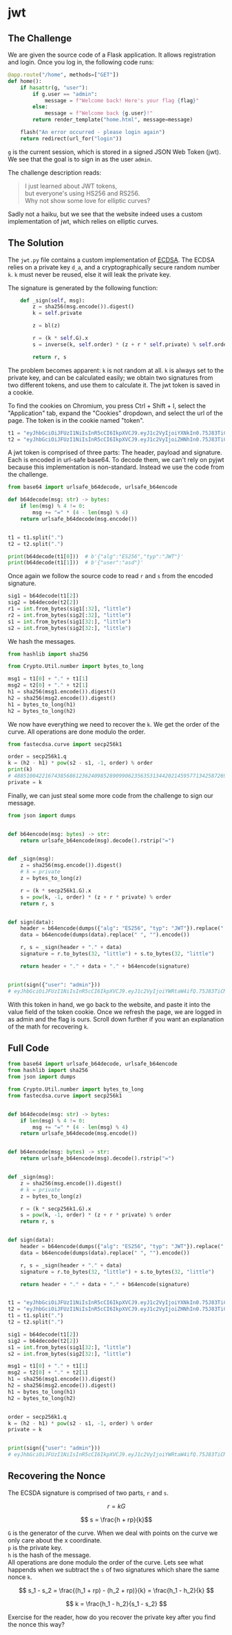 # jwt

## The Challenge
We are given the source code of a Flask application. It allows registration and login. Once you log in, the following code runs:
```python
@app.route("/home", methods=["GET"])
def home():
    if hasattr(g, "user"):
        if g.user == "admin":
            message = f"Welcome back! Here's your flag {flag}"
        else:
            message = f"Welcome back {g.user}!"
        return render_template("home.html", message=message)

    flash("An error occurred - please login again")
    return redirect(url_for("login"))
```
`g` is the current session, which is stored in a signed JSON Web Token (jwt).
We see that the goal is to sign in as the user `admin`.

The challenge description reads:
> I just learned about JWT tokens,<br/>
> but everyone's using HS256 and RS256.<br/>
> Why not show some love for elliptic curves?<br/>

Sadly not a haiku, but we see that the website indeed uses a custom implementation of jwt, which relies on elliptic curves.

## The Solution
The `jwt.py` file contains a custom implementation of [ECDSA](https://wikiless.org/wiki/Elliptic_Curve_Digital_Signature_Algorithm).
The ECDSA relies on a private key `d_a`, and a cryptographically secure random number `k`.
`k` must never be reused, else it will leak the private key.

The signature is generated by the following function:
```python
    def _sign(self, msg):
        z = sha256(msg.encode()).digest()
        k = self.private

        z = bl(z)

        r = (k * self.G).x
        s = inverse(k, self.order) * (z + r * self.private) % self.order

        return r, s
```
The problem becomes apparent: `k` is not random at all.
`k` is always set to the private key, and can be calculated easily; we obtain two signatures from two different tokens, and use them to calculate it.
The jwt token is saved in a cookie.

To find the cookies on Chromium, you press Ctrl + Shift + I, select the "Application" tab, expand the "Cookies" dropdown, and select the url of the page.
The token is in the cookie named "token".

```python
t1 = "eyJhbGciOiJFUzI1NiIsInR5cCI6IkpXVCJ9.eyJ1c2VyIjoiYXNkIn0.75J83TiCMONIDtDLvDQ8FKHa4wx7DNHkauX-Izu11S-w0EBxpBBpbnBng0E8regXVP6bWXZqJdztbmt1IxATAg"
t2 = "eyJhbGciOiJFUzI1NiIsInR5cCI6IkpXVCJ9.eyJ1c2VyIjoiZHNhIn0.75J83TiCMONIDtDLvDQ8FKHa4wx7DNHkauX-Izu11S-iHYwnAEUV20Hrss4WoNecypMx7GuoIDzCOpprq-1o1w"
```

A jwt token is comprised of three parts: The header, payload and signature.
Each is encoded in url-safe base64.
To decode them, we can't rely on pyjwt because this implementation is non-standard.
Instead we use the code from the challenge.

```python
from base64 import urlsafe_b64decode, urlsafe_b64encode

def b64decode(msg: str) -> bytes:
    if len(msg) % 4 != 0:
        msg += "=" * (4 - len(msg) % 4)
    return urlsafe_b64decode(msg.encode())


t1 = t1.split(".")
t2 = t2.split(".")

print(b64decode(t1[0]))  # b'{"alg":"ES256","typ":"JWT"}'
print(b64decode(t1[1]))  # b'{"user":"asd"}'
```

Once again we follow the source code to read `r` and `s` from the encoded signature.

```python
sig1 = b64decode(t1[2])
sig2 = b64decode(t2[2])
r1 = int.from_bytes(sig1[:32], "little")
r2 = int.from_bytes(sig2[:32], "little")
s1 = int.from_bytes(sig1[32:], "little")
s2 = int.from_bytes(sig2[32:], "little")
```

We hash the messages.

```python
from hashlib import sha256

from Crypto.Util.number import bytes_to_long

msg1 = t1[0] + "." + t1[1]
msg2 = t2[0] + "." + t2[1]
h1 = sha256(msg1.encode()).digest()
h2 = sha256(msg2.encode()).digest()
h1 = bytes_to_long(h1)
h2 = bytes_to_long(h2)
```

We now have everything we need to recover the `k`. We get the order of the curve. All operations are done modulo the order.

```python
from fastecdsa.curve import secp256k1

order = secp256k1.q
k = (h2 - h1) * pow(s2 - s1, -1, order) % order
print(k)
# 48851004221674385686123624098528909906235635313442021459577134258726978602540
private = k
```

Finally, we can just steal some more code from the challenge to sign our message.

```python
from json import dumps


def b64encode(msg: bytes) -> str:
    return urlsafe_b64encode(msg).decode().rstrip("=")


def _sign(msg):
    z = sha256(msg.encode()).digest()
    # k = private
    z = bytes_to_long(z)

    r = (k * secp256k1.G).x
    s = pow(k, -1, order) * (z + r * private) % order
    return r, s


def sign(data):
    header = b64encode(dumps({"alg": "ES256", "typ": "JWT"}).replace(" ", "").encode())
    data = b64encode(dumps(data).replace(" ", "").encode())

    r, s = _sign(header + "." + data)
    signature = r.to_bytes(32, "little") + s.to_bytes(32, "little")

    return header + "." + data + "." + b64encode(signature)


print(sign({"user": "admin"}))
# eyJhbGciOiJFUzI1NiIsInR5cCI6IkpXVCJ9.eyJ1c2VyIjoiYWRtaW4ifQ.75J83TiCMONIDtDLvDQ8FKHa4wx7DNHkauX-Izu11S8IDLHy2P7MGS7FfPJpZagBzl8OHNHGZalfdll8sV55Kg
```

With this token in hand, we go back to the website, and paste it into the value field of the token cookie.
Once we refresh the page, we are logged in as admin and the flag is ours.
Scroll down further if you want an explanation of the math for recovering `k`.

## Full Code
```python
from base64 import urlsafe_b64decode, urlsafe_b64encode
from hashlib import sha256
from json import dumps

from Crypto.Util.number import bytes_to_long
from fastecdsa.curve import secp256k1


def b64decode(msg: str) -> bytes:
    if len(msg) % 4 != 0:
        msg += "=" * (4 - len(msg) % 4)
    return urlsafe_b64decode(msg.encode())


def b64encode(msg: bytes) -> str:
    return urlsafe_b64encode(msg).decode().rstrip("=")


def _sign(msg):
    z = sha256(msg.encode()).digest()
    # k = private
    z = bytes_to_long(z)

    r = (k * secp256k1.G).x
    s = pow(k, -1, order) * (z + r * private) % order
    return r, s


def sign(data):
    header = b64encode(dumps({"alg": "ES256", "typ": "JWT"}).replace(" ", "").encode())
    data = b64encode(dumps(data).replace(" ", "").encode())

    r, s = _sign(header + "." + data)
    signature = r.to_bytes(32, "little") + s.to_bytes(32, "little")

    return header + "." + data + "." + b64encode(signature)


t1 = "eyJhbGciOiJFUzI1NiIsInR5cCI6IkpXVCJ9.eyJ1c2VyIjoiYXNkIn0.75J83TiCMONIDtDLvDQ8FKHa4wx7DNHkauX-Izu11S-w0EBxpBBpbnBng0E8regXVP6bWXZqJdztbmt1IxATAg"
t2 = "eyJhbGciOiJFUzI1NiIsInR5cCI6IkpXVCJ9.eyJ1c2VyIjoiZHNhIn0.75J83TiCMONIDtDLvDQ8FKHa4wx7DNHkauX-Izu11S-iHYwnAEUV20Hrss4WoNecypMx7GuoIDzCOpprq-1o1w"
t1 = t1.split(".")
t2 = t2.split(".")

sig1 = b64decode(t1[2])
sig2 = b64decode(t2[2])
s1 = int.from_bytes(sig1[32:], "little")
s2 = int.from_bytes(sig2[32:], "little")

msg1 = t1[0] + "." + t1[1]
msg2 = t2[0] + "." + t2[1]
h1 = sha256(msg1.encode()).digest()
h2 = sha256(msg2.encode()).digest()
h1 = bytes_to_long(h1)
h2 = bytes_to_long(h2)


order = secp256k1.q
k = (h2 - h1) * pow(s2 - s1, -1, order) % order
private = k


print(sign({"user": "admin"}))
# eyJhbGciOiJFUzI1NiIsInR5cCI6IkpXVCJ9.eyJ1c2VyIjoiYWRtaW4ifQ.75J83TiCMONIDtDLvDQ8FKHa4wx7DNHkauX-Izu11S8IDLHy2P7MGS7FfPJpZagBzl8OHNHGZalfdll8sV55Kg
```

## Recovering the Nonce
The ECSDA signature is comprised of two parts, `r` and `s`.

$$ r = kG $$

$$ s = \frac{h + rp}{k}$$

`G` is the generator of the curve. When we deal with points on the curve we only care about the x coordinate. <br>
`p` is the private key. <br>
`h` is the hash of the message. <br>
All operations are done modulo the order of the curve.
Lets see what happends when we subtract the `s` of two signatures which share the same nonce `k`.

$$ s_1 - s_2 = \frac{(h_1 + rp) - (h_2 + rp)}{k} = \frac{h_1 - h_2}{k} $$

$$ k = \frac{h_1 - h_2}{s_1 - s_2} $$

Exercise for the reader, how do you recover the private key after you find the nonce this way?
